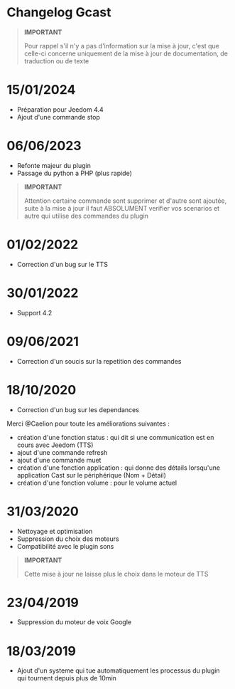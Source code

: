 # Changelog Gcast

>**IMPORTANT**
>
>Pour rappel s'il n'y a pas d'information sur la mise à jour, c'est que celle-ci concerne uniquement de la mise à jour de documentation, de traduction ou de texte

# 15/01/2024

- Préparation pour Jeedom 4.4
- Ajout d'une commande stop

# 06/06/2023

- Refonte majeur du plugin 
- Passage du python a PHP (plus rapide)

>**IMPORTANT**
>
>Attention certaine commande sont supprimer et d'autre sont ajoutée, suite à la mise à jour il faut ABSOLUMENT verifier vos scenarios et autre qui utilise des commandes du plugin

# 01/02/2022

- Correction d'un bug sur le TTS

# 30/01/2022

- Support 4.2

# 09/06/2021

- Correction d'un soucis sur la repetition des commandes

# 18/10/2020

- Correction d'un bug sur les dependances

Merci @Caelion pour toute les améliorations suivantes :

- création d'une fonction status : qui dit si une communication est en cours avec Jeedom (TTS)
- ajout d'une commande refresh
- ajout d'une commande muet
- création d'une fonction application : qui donne des détails lorsqu'une application Cast sur le périphérique (Nom + Détail)
- création d'une fonction volume : pour le volume actuel

# 31/03/2020

- Nettoyage et optimisation
- Suppression du choix des moteurs
- Compatibilité avec le plugin sons

>**IMPORTANT**
>
>Cette mise à jour ne laisse plus le choix dans le moteur de TTS


# 23/04/2019

- Suppression du moteur de voix Google

# 18/03/2019

- Ajout d'un systeme qui tue automatiquement les processus du plugin qui tournent depuis plus de 10min
